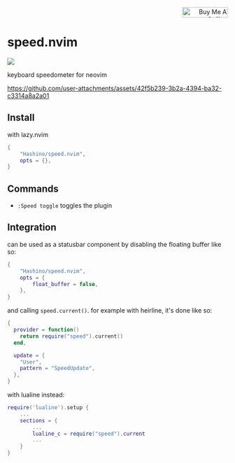 <div align="right">
  <a href="https://www.buymeacoffee.com/Hashino" target="_blank">
    <img src="https://www.buymeacoffee.com/assets/img/custom_images/orange_img.png" 
    alt="Buy Me A Coffee" style="height: 24px !important;width: 104px !important;" >
  </a>
</div>

# speed.nvim

<a href="https://dotfyle.com/plugins/Hashino/speed.nvim">
	<img src="https://dotfyle.com/plugins/Hashino/speed.nvim/shield?style=flat" />
</a>

keyboard speedometer for neovim

https://github.com/user-attachments/assets/42f5b239-3b2a-4394-ba32-c3314a8a2a01

## Install

with lazy.nvim
```lua
{
    "Hashino/speed.nvim",
    opts = {},
}
```

## Commands
- `:Speed toggle` toggles the plugin

## Integration

can be used as a statusbar component by disabling the floating buffer like so:

```lua
{
    "Hashino/speed.nvim",
    opts = {
        float_buffer = false,
    },
}
```

and calling `speed.current()`. for example with heirline, it's done like so:
```lua
{
  provider = function()
    return require("speed").current()
  end,

  update = {
    "User",
    pattern = "SpeedUpdate",
  },
}
```

with lualine instead:
```lua
require('lualine').setup {
    ...
    sections = {
        ...
        lualine_c = require("speed").current
        ...
    }
}
```
